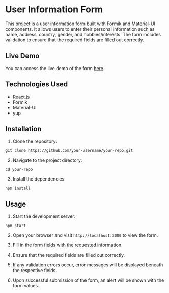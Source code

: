 # User Information Form

This project is a user information form built with Formik and Material-UI components. It allows users to enter their personal information such as name, address, country, gender, and hobbies/interests. The form includes validation to ensure that the required fields are filled out correctly.

## Live Demo

You can access the live demo of the form [here](https://sparkly-klepon-e93a52.netlify.app/).

## Technologies Used

- React.js
- Formik
- Material-UI
- yup 

## Installation

1. Clone the repository: 

`git clone https://github.com/your-username/your-repo.git`

2. Navigate to the project directory: 

`cd your-repo`

3. Install the dependencies:

`npm install`

## Usage

1. Start the development server: 

`npm start`


2. Open your browser and visit `http://localhost:3000` to view the form.

3. Fill in the form fields with the requested information.

4. Ensure that the required fields are filled out correctly.

5. If any validation errors occur, error messages will be displayed beneath the respective fields.

6. Upon successful submission of the form, an alert will be shown with the form values.




